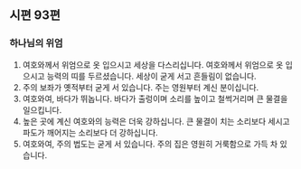## 시편 93편

### 하나님의 위엄
1. 여호와께서 위엄으로 옷 입으시고 세상을 다스리십니다. 여호와께서 위엄으로 옷 입으시고 능력의 띠를 두르셨습니다. 세상이 굳게 서고 흔들림이 없습니다.
2. 주의 보좌가 옛적부터 굳게 서 있습니다. 주는 영원부터 계신 분이십니다.
3. 여호와여, 바다가 뛰놉니다. 바다가 출렁이며 소리를 높이고 철썩거리며 큰 물결을 일으킵니다.
4. 높은 곳에 계신 여호와의 능력은 더욱 강하십니다. 큰 물결이 치는 소리보다 세시고 파도가 깨어지는 소리보다 더 강하십니다.
5. 여호와여, 주의 법도는 굳게 서 있습니다. 주의 집은 영원히 거룩함으로 가득 차 있습니다.